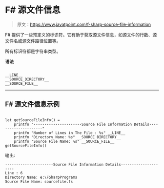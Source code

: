 # F# 源文件信息

> 原文：<https://www.javatpoint.com/f-sharp-source-file-information>

F# 提供了一些预定义的标识符。它有助于获取源文件信息，如源文件的行数、源文件名或源文件路径位置等。

所有标识符都是字符串类型。

**语法**

```

__LINE__
__SOURCE_DIRECTORY__
__SOURCE_FILE__

```

* * *

## F# 源文件信息示例

```

let getSourceFileInfo() =
    printfn "----------------------Source File Information Details---------------------"
    printfn "Number of Lines in The File : %s" __LINE__
    printfn "Directory Name: %s" __SOURCE_DIRECTORY__
    printfn "Source File Name: %s" __SOURCE_FILE__
getSourceFileInfo()

```

输出:

```
----------------------Source File Information Details---------------------
Line : 6
Directory Name: e:\FSharpPrograms
Source File Name: sourcefile.fs

```